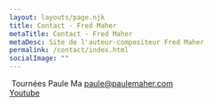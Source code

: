 ```yaml
---
layout: layouts/page.njk
title: Contact - Fred Maher
metaTitle: Contact - Fred Maher
metaDesc: Site de l'auteur-compositeur Fred Maher
permalink: /contact/index.html
socialImage: ""
---
```

&nbsp;Tournées Paule Ma
[paule@paulemaher.com](mailto:paule@paulemaher.com)  
[Youtube](https://www.youtube.com/channel/UCa6Mu7rVQ7BOkmsXrAFZRXQ/videos)  